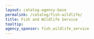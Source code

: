 ```yaml
---
layout: catalog-agency-base
permalink: /catalog/fish-wildlife/
title: Fish and Wildlife Service
tooltip: 
agency_sponsor: fish_wildlife_service
---
```


